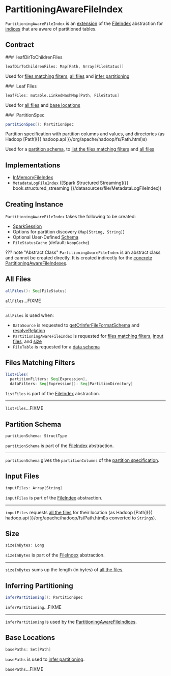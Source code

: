 # PartitioningAwareFileIndex

`PartitioningAwareFileIndex` is an [extension](#contract) of the [FileIndex](FileIndex.md) abstraction for [indices](#implementations) that are aware of partitioned tables.

## Contract

### <span id="leafDirToChildrenFiles"> leafDirToChildrenFiles

```scala
leafDirToChildrenFiles: Map[Path, Array[FileStatus]]
```

Used for [files matching filters](#listFiles), [all files](#allFiles) and [infer partitioning](#inferPartitioning)

### <span id="leafFiles"> Leaf Files

```scala
leafFiles: mutable.LinkedHashMap[Path, FileStatus]
```

Used for [all files](#allFiles) and [base locations](#basePaths)

### <span id="partitionSpec"> PartitionSpec

```scala
partitionSpec(): PartitionSpec
```

Partition specification with partition columns and values, and directories (as Hadoop [Path]({{ hadoop.api }}/org/apache/hadoop/fs/Path.html)s)

Used for a [partition schema](#partitionSchema), to [list the files matching filters](#listFiles) and [all files](#allFiles)

## Implementations

* [InMemoryFileIndex](InMemoryFileIndex.md)
* `MetadataLogFileIndex` ([Spark Structured Streaming]({{ book.structured_streaming }}/datasources/file/MetadataLogFileIndex))

## Creating Instance

`PartitioningAwareFileIndex` takes the following to be created:

* <span id="sparkSession"> [SparkSession](../SparkSession.md)
* <span id="parameters"> Options for partition discovery (`Map[String, String]`)
* <span id="userSpecifiedSchema"> Optional User-Defined [Schema](../types/StructType.md)
* <span id="fileStatusCache"> `FileStatusCache` (default: `NoopCache`)

??? note "Abstract Class"
    `PartitioningAwareFileIndex` is an abstract class and cannot be created directly. It is created indirectly for the [concrete PartitioningAwareFileIndexes](#implementations).

## <span id="allFiles"> All Files

```scala
allFiles(): Seq[FileStatus]
```

`allFiles`...FIXME

---

`allFiles` is used when:

* `DataSource` is requested to [getOrInferFileFormatSchema](../DataSource.md#getOrInferFileFormatSchema) and [resolveRelation](../DataSource.md#resolveRelation)
* `PartitioningAwareFileIndex` is requested for [files matching filters](#listFiles), [input files](#inputFiles), and [size](#sizeInBytes)
* `FileTable` is requested for a [data schema](../connector/FileTable.md#dataSchema)

## <span id="listFiles"> Files Matching Filters

```scala
listFiles(
  partitionFilters: Seq[Expression],
  dataFilters: Seq[Expression]): Seq[PartitionDirectory]
```

`listFiles` is part of the [FileIndex](FileIndex.md#listFiles) abstraction.

---

`listFiles`...FIXME

## <span id="partitionSchema"> Partition Schema

```scala
partitionSchema: StructType
```

`partitionSchema` is part of the [FileIndex](FileIndex.md#partitionSchema) abstraction.

---

`partitionSchema` gives the `partitionColumns` of the [partition specification](#partitionSpec).

## <span id="inputFiles"> Input Files

```scala
inputFiles: Array[String]
```

`inputFiles` is part of the [FileIndex](FileIndex.md#inputFiles) abstraction.

---

`inputFiles` requests [all the files](#allFiles) for their location (as Hadoop [Path]({{ hadoop.api }}/org/apache/hadoop/fs/Path.html)s converted to `String`s).

## <span id="sizeInBytes"> Size

```scala
sizeInBytes: Long
```

`sizeInBytes` is part of the [FileIndex](FileIndex.md#sizeInBytes) abstraction.

---

`sizeInBytes` sums up the length (in bytes) of [all the files](#allFiles).

## <span id="inferPartitioning"> Inferring Partitioning

```scala
inferPartitioning(): PartitionSpec
```

`inferPartitioning`...FIXME

---

`inferPartitioning` is used by the [PartitioningAwareFileIndices](#implementations).

## <span id="basePaths"> Base Locations

```scala
basePaths: Set[Path]
```

`basePaths` is used to [infer partitioning](#inferPartitioning).

`basePaths`...FIXME
